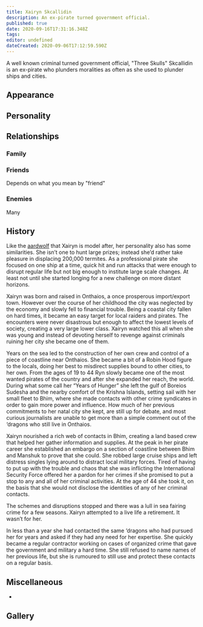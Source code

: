```yaml
---
title: Xairyn Skcallidin
description: An ex-pirate turned government official.
published: true
date: 2020-09-16T17:31:16.348Z
tags: 
editor: undefined
dateCreated: 2020-09-06T17:12:59.590Z
---
```


A well known criminal turned government official, "Three Skulls" Skcallidin is an ex-pirate who plunders moralities as often as she used to plunder ships and cities.

Appearance
----------

Personality
-----------

Relationships
-------------

### Family

### Friends

Depends on what you mean by "friend"

### Enemies

Many

History
-------

Like the [aardwolf](http://en.wikipedia.org/wiki/Aardwolf) that Xairyn is model after, her personality also has some similarities. She isn’t one to hunt large prizes; instead she’d rather take pleasure in displacing 200,000 termites. As a professional pirate she focused on one ship at a time, quick hit and run attacks that were enough to disrupt regular life but not big enough to institute large scale changes. At least not until she started longing for a new challenge on more distant horizons.

Xairyn was born and raised in Onthaios, a once prosperous import/export town. However over the course of her childhood the city was neglected by the economy and slowly fell to financial trouble. Being a coastal city fallen on hard times, it became an easy target for local raiders and pirates. The encounters were never disastrous but enough to affect the lowest levels of society, creating a very large lower class. Xairyn watched this all when she was young and instead of devoting herself to revenge against criminals ruining her city she became one of them.

Years on the sea led to the construction of her own crew and control of a piece of coastline near Onthaios. She became a bit of a Robin Hood figure to the locals, doing her best to misdirect supplies bound to other cities, to her own. From the ages of 19 to 44 Ryn slowly became one of the most wanted pirates of the country and after she expanded her reach, the world. During what some call her “Years of Hunger” she left the gulf of Boreios Sudesha and the nearby comfort of the Krishna Islands, setting sail with her small fleet to Bhim, where she made contacts with other crime syndicates in order to gain more power and influence. How much of her previous commitments to her natal city she kept, are still up for debate, and most curious journalists are unable to get more than a simple comment out of the ‘dragons who still live in Onthaios.

Xairyn nourished a rich web of contacts in Bhim, creating a land based crew that helped her gather information and supplies. At the peak in her pirate career she established an embargo on a section of coastline between Bhim and Manshuk to prove that she could. She robbed large cruise ships and left distress singles lying around to distract local military forces. Tired of having to put up with the trouble and chaos that she was inflicting the International Security Force offered her a pardon for her crimes if she promised to put a stop to any and all of her criminal activities. At the age of 44 she took it, on the basis that she would not disclose the identities of any of her criminal contacts.

The schemes and disruptions stopped and there was a lull in sea fairing crime for a few seasons. Xairyn attempted to a live life a retirement. It wasn’t for her.

In less than a year she had contacted the same ‘dragons who had pursued her for years and asked if they had any need for her expertise. She quickly became a regular contractor working on cases of organized crime that gave the government and military a hard time. She still refused to name names of her previous life, but she is rumoured to still use and protect these contacts on a regular basis.

Miscellaneous
-------------

-

Gallery
-------